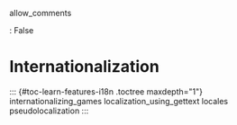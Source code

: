 allow_comments

:   False

# Internationalization

::: {#toc-learn-features-i18n .toctree maxdepth="1"}
internationalizing_games localization_using_gettext locales
pseudolocalization
:::
